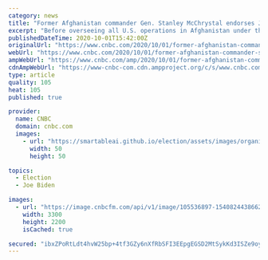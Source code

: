 ```yaml
---
category: news
title: "Former Afghanistan commander Gen. Stanley McChrystal endorses Joe Biden, despite previous tension between them"
excerpt: "Before overseeing all U.S. operations in Afghanistan under the Obama administration, U.S. Army Gen. Stanley McChrystal led the Pentagon's most secretive black ops for five years. During his military career,"
publishedDateTime: 2020-10-01T15:42:00Z
originalUrl: "https://www.cnbc.com/2020/10/01/former-afghanistan-commander-stanley-mcchrystal-endorses-joe-biden.html"
webUrl: "https://www.cnbc.com/2020/10/01/former-afghanistan-commander-stanley-mcchrystal-endorses-joe-biden.html"
ampWebUrl: "https://www.cnbc.com/amp/2020/10/01/former-afghanistan-commander-stanley-mcchrystal-endorses-joe-biden.html"
cdnAmpWebUrl: "https://www-cnbc-com.cdn.ampproject.org/c/s/www.cnbc.com/amp/2020/10/01/former-afghanistan-commander-stanley-mcchrystal-endorses-joe-biden.html"
type: article
quality: 105
heat: 105
published: true

provider:
  name: CNBC
  domain: cnbc.com
  images:
    - url: "https://smartableai.github.io/election/assets/images/organizations/cnbc.com-50x50.jpg"
      width: 50
      height: 50

topics:
  - Election
  - Joe Biden

images:
  - url: "https://image.cnbcfm.com/api/v1/image/105536897-1540824438662gettyimages-91549841.jpeg?v=1601558056"
    width: 3300
    height: 2200
    isCached: true

secured: "ibxZPoRtLdt4hvW25bp+4tf3GZy6nXfRbSFI3EEpgEGSD2MtSykKd3ISZe9oySOzXOQknDb6/uOdW3msajKRbkk4MZE8hYFm6ClK0wE6z44D6bKc2NK0XKVxZmf4xtSGcrZ7Z3e1nTNiRmOO4fivQI47HQMp6IPwZaZkhy8lu+o721SWiqBD5FuTq3cODudU3NJaz5r9myn392HRBMv6j0p7iw73Alshl2L0D8ySySFDAtPbJNKbpW2NfiEutQs+y/Qf4maaIc1dyVJxRw44JjlO5eV748Hj9KqZ1HKtBLbS95XLIQRkub/OyyPaA3yT46BqYiwhv9wBk53qEYpfEYWB8Aopun0GbHip72xwqx0=;6XTThBzEPu/fAeRzpZ9Uog=="
---
```


